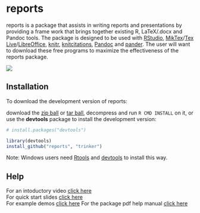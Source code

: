reports
=======
reports is a package that assists in writing reports and presentations by providing a frame work that brings together existing R, LaTeX/.docx and Pandoc tools.  The package is designed to be used with [RStudio](http://www.rstudio.com/), [MikTex](http://miktex.org/)/[Tex Live](http://www.tug.org/texlive/)/[LibreOffice](http://www.libreoffice.org/), [knitr](http://yihui.name/knitr/), [knitcitations](http://www.carlboettiger.info/2012/05/30/knitcitations.html), [Pandoc](http://johnmacfarlane.net/pandoc/) and [pander](https://github.com/rapporter/pander).  The user will want to download these free programs to maximize the effectiveness of the reports package.

![](https://dl.dropbox.com/u/61803503/packages/reports.JPG)

## Installation

To download the development version of reports:

download the [zip ball](https://github.com/trinker/reports/zipball/master) or [tar ball](https://github.com/trinker/reports/tarball/master), decompress and run `R CMD INSTALL` on it, or use the **devtools** package to install the development version:

```r
# install.packages("devtools")

library(devtools)
install_github("reports", "trinker")
```

Note: Windows users need [Rtools](http://www.murdoch-sutherland.com/Rtools/) and [devtools](http://CRAN.R-project.org/package=devtools) to install this way.

## Help

For an intoductory video [click here](http://youtu.be/kws1PX1Dw9w)       
For quick start slides [click here](http://trinker.github.com/reports/slides/reports.html)   
For example demos [click here](http://trinker.github.com/reports/examples/) 
For the package pdf help manual [click here](https://dl.dropbox.com/u/61803503/reports.pdf)      

